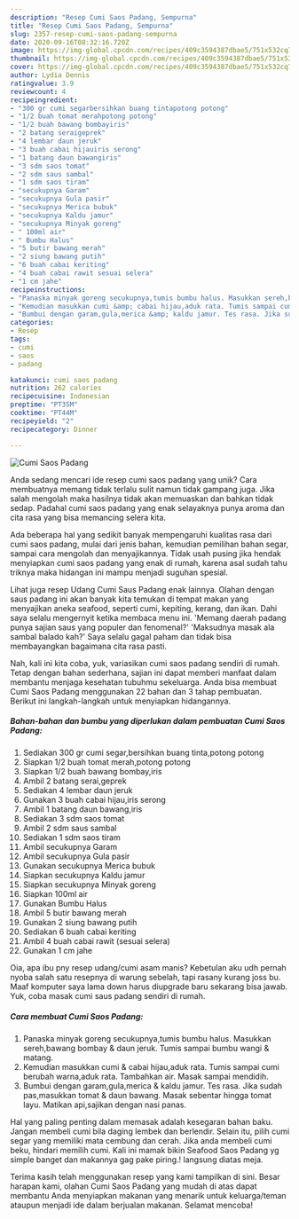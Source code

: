 ```yaml
---
description: "Resep Cumi Saos Padang, Sempurna"
title: "Resep Cumi Saos Padang, Sempurna"
slug: 2357-resep-cumi-saos-padang-sempurna
date: 2020-09-16T08:32:16.720Z
image: https://img-global.cpcdn.com/recipes/409c3594387dbae5/751x532cq70/cumi-saos-padang-foto-resep-utama.jpg
thumbnail: https://img-global.cpcdn.com/recipes/409c3594387dbae5/751x532cq70/cumi-saos-padang-foto-resep-utama.jpg
cover: https://img-global.cpcdn.com/recipes/409c3594387dbae5/751x532cq70/cumi-saos-padang-foto-resep-utama.jpg
author: Lydia Dennis
ratingvalue: 3.9
reviewcount: 4
recipeingredient:
- "300 gr cumi segarbersihkan buang tintapotong potong"
- "1/2 buah tomat merahpotong potong"
- "1/2 buah bawang bombayiris"
- "2 batang seraigeprek"
- "4 lembar daun jeruk"
- "3 buah cabai hijauiris serong"
- "1 batang daun bawangiris"
- "3 sdm saos tomat"
- "2 sdm saus sambal"
- "1 sdm saos tiram"
- "secukupnya Garam"
- "secukupnya Gula pasir"
- "secukupnya Merica bubuk"
- "secukupnya Kaldu jamur"
- "secukupnya Minyak goreng"
- " 100ml air"
- " Bumbu Halus"
- "5 butir bawang merah"
- "2 siung bawang putih"
- "6 buah cabai keriting"
- "4 buah cabai rawit sesuai selera"
- "1 cm jahe"
recipeinstructions:
- "Panaska minyak goreng secukupnya,tumis bumbu halus. Masukkan sereh,bawang bombay &amp; daun jeruk. Tumis sampai bumbu wangi &amp; matang."
- "Kemudian masukkan cumi &amp; cabai hijau,aduk rata. Tumis sampai cumi berubah warna,aduk rata. Tambahkan air. Masak sampai mendidih."
- "Bumbui dengan garam,gula,merica &amp; kaldu jamur. Tes rasa. Jika sudah pas,masukkan tomat &amp; daun bawang. Masak sebentar hingga tomat layu. Matikan api,sajikan dengan nasi panas."
categories:
- Resep
tags:
- cumi
- saos
- padang

katakunci: cumi saos padang 
nutrition: 262 calories
recipecuisine: Indonesian
preptime: "PT35M"
cooktime: "PT44M"
recipeyield: "2"
recipecategory: Dinner

---
```



![Cumi Saos Padang](https://img-global.cpcdn.com/recipes/409c3594387dbae5/751x532cq70/cumi-saos-padang-foto-resep-utama.jpg)

Anda sedang mencari ide resep cumi saos padang yang unik? Cara membuatnya memang tidak terlalu sulit namun tidak gampang juga. Jika salah mengolah maka hasilnya tidak akan memuaskan dan bahkan tidak sedap. Padahal cumi saos padang yang enak selayaknya punya aroma dan cita rasa yang bisa memancing selera kita.

Ada beberapa hal yang sedikit banyak mempengaruhi kualitas rasa dari cumi saos padang, mulai dari jenis bahan, kemudian pemilihan bahan segar, sampai cara mengolah dan menyajikannya. Tidak usah pusing jika hendak menyiapkan cumi saos padang yang enak di rumah, karena asal sudah tahu triknya maka hidangan ini mampu menjadi suguhan spesial.

Lihat juga resep Udang Cumi Saus Padang enak lainnya. Olahan dengan saus padang ini akan banyak kita temukan di tempat makan yang menyajikan aneka seafood, seperti cumi, kepiting, kerang, dan ikan. Dahi saya selalu mengernyit ketika membaca menu ini. &#39;Memang daerah padang punya sajian saus yang populer dan fenomenal?&#39; &#39;Maksudnya masak ala sambal balado kah?&#39; Saya selalu gagal paham dan tidak bisa membayangkan bagaimana cita rasa pasti.


Nah, kali ini kita coba, yuk, variasikan cumi saos padang sendiri di rumah. Tetap dengan bahan sederhana, sajian ini dapat memberi manfaat dalam membantu menjaga kesehatan tubuhmu sekeluarga. Anda bisa membuat Cumi Saos Padang menggunakan 22 bahan dan 3 tahap pembuatan. Berikut ini langkah-langkah untuk menyiapkan hidangannya.

<!--inarticleads1-->

##### Bahan-bahan dan bumbu yang diperlukan dalam pembuatan Cumi Saos Padang:

1. Sediakan 300 gr cumi segar,bersihkan buang tinta,potong potong
1. Siapkan 1/2 buah tomat merah,potong potong
1. Siapkan 1/2 buah bawang bombay,iris
1. Ambil 2 batang serai,geprek
1. Sediakan 4 lembar daun jeruk
1. Gunakan 3 buah cabai hijau,iris serong
1. Ambil 1 batang daun bawang,iris
1. Sediakan 3 sdm saos tomat
1. Ambil 2 sdm saus sambal
1. Sediakan 1 sdm saos tiram
1. Ambil secukupnya Garam
1. Ambil secukupnya Gula pasir
1. Gunakan secukupnya Merica bubuk
1. Siapkan secukupnya Kaldu jamur
1. Siapkan secukupnya Minyak goreng
1. Siapkan  100ml air
1. Gunakan  Bumbu Halus
1. Ambil 5 butir bawang merah
1. Gunakan 2 siung bawang putih
1. Sediakan 6 buah cabai keriting
1. Ambil 4 buah cabai rawit (sesuai selera)
1. Gunakan 1 cm jahe


Oia, apa ibu pny resep udang/cumi asam manis? Kebetulan aku udh pernah nyoba salah satu resepnya di warung sebelah, tapi rasany kurang joss bu. Maaf komputer saya lama down harus diupgrade baru sekarang bisa jawab. Yuk, coba masak cumi saus padang sendiri di rumah. 

<!--inarticleads2-->

##### Cara membuat Cumi Saos Padang:

1. Panaska minyak goreng secukupnya,tumis bumbu halus. Masukkan sereh,bawang bombay &amp; daun jeruk. Tumis sampai bumbu wangi &amp; matang.
1. Kemudian masukkan cumi &amp; cabai hijau,aduk rata. Tumis sampai cumi berubah warna,aduk rata. Tambahkan air. Masak sampai mendidih.
1. Bumbui dengan garam,gula,merica &amp; kaldu jamur. Tes rasa. Jika sudah pas,masukkan tomat &amp; daun bawang. Masak sebentar hingga tomat layu. Matikan api,sajikan dengan nasi panas.


Hal yang paling penting dalam memasak adalah kesegaran bahan baku. Jangan membeli cumi bila daging lembek dan berlendir. Selain itu, pilih cumi segar yang memiliki mata cembung dan cerah. Jika anda membeli cumi beku, hindari memilih cumi. Kali ini mamak bikin Seafood Saos Padang yg simple banget dan makannya gag pake piring.! langsung diatas meja. 

Terima kasih telah menggunakan resep yang kami tampilkan di sini. Besar harapan kami, olahan Cumi Saos Padang yang mudah di atas dapat membantu Anda menyiapkan makanan yang menarik untuk keluarga/teman ataupun menjadi ide dalam berjualan makanan. Selamat mencoba!
